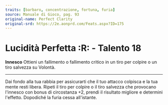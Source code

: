 ```yaml
---
traits: [barbaro, concentrazione, fortuna, furia]
source: Manuale di Gioco, pag. 93
original-name: Perfect Clarity
original-srd: https://2e.aonprd.com/Feats.aspx?ID=175
---
```


# Lucidità Perfetta :R: - Talento 18

**Innesco** Ottieni un fallimento o fallimento critico in un tiro per colpire o
un tiro salvezza su Volontà.

---

Dai fondo alla tua rabbia per assicurarti che il tuo attacco colpisca e la tua
mente resti libera. Ripeti il tiro per colpire o il tiro salvezza che provocano
l'innesco con bonus di circostanza +2, prendi il risultato migliore e determini
l'effetto. Dopodiché la furia cessa all'istante.
